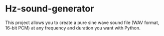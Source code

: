 # Hz-sound-generator
This project allows you to create a pure sine wave sound file (WAV format, 16-bit PCM) at any frequency and duration you want with Python.
